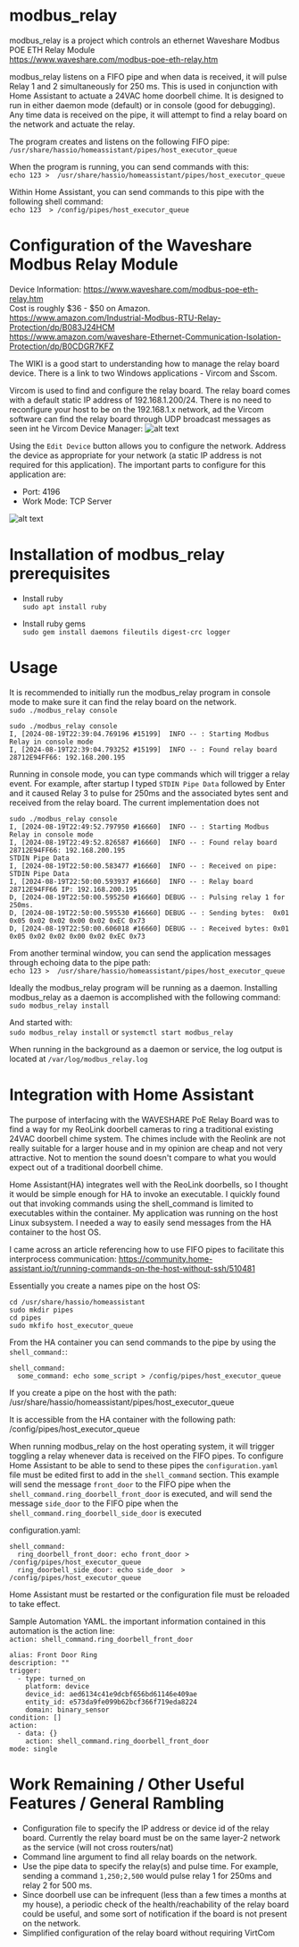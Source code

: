 # modbus_relay
modbus_relay is a project which controls an ethernet Waveshare Modbus POE ETH Relay Module  
https://www.waveshare.com/modbus-poe-eth-relay.htm


modbus_relay listens on a FIFO pipe and when data is received, it will pulse Relay 1 and 2 simultaneously for 250 ms. This is used in conjunction with Home Assistant to actuate a 24VAC home doorbell chime.  It is designed to run in either daemon mode (default) or in console (good for debugging). Any time data is received on the pipe, it will attempt to find a relay board on the network and actuate the relay. 

The program creates and listens on the following FIFO pipe:  
`/usr/share/hassio/homeassistant/pipes/host_executor_queue`

When the program is running, you can send commands with this:  
`echo 123 >  /usr/share/hassio/homeassistant/pipes/host_executor_queue`

Within Home Assistant, you can send commands to this pipe with the following shell command:  
`echo 123  > /config/pipes/host_executor_queue`

# Configuration of the Waveshare Modbus Relay Module
Device Information: https://www.waveshare.com/modbus-poe-eth-relay.htm  
Cost is roughly $36 - $50 on Amazon.  
https://www.amazon.com/Industrial-Modbus-RTU-Relay-Protection/dp/B083J24HCM  
https://www.amazon.com/waveshare-Ethernet-Communication-Isolation-Protection/dp/B0CDGR7KFZ  


The WIKI is a good start to understanding how to manage the relay board device. There is a link to two Windows applications - Vircom and Sscom.

Vircom is used to find and configure the relay board. The relay board comes with a default static IP address of 192.168.1.200/24. There is no need to reconfigure your host to be on the 192.168.1.x network, ad the Vircom software can find the relay board through UDP broadcast messages as seen int he Vircom Device Manager:
![alt text](vircom_device_manager.jpg)


Using the `Edit Device` button allows you to configure the network. Address the device as appropriate for your network (a static IP address is not required for this application). The important parts to configure for this application are:
- Port: 4196  
- Work Mode: TCP Server  

![alt text](vircom_device_setings.jpg)

# Installation of modbus_relay prerequisites
- Install ruby  
`sudo apt install ruby`

- Install ruby gems  
`sudo gem install daemons fileutils digest-crc logger` 

# Usage

It is recommended to initially run the modbus_relay program in console mode to make sure it can find the relay board on the network.  
`sudo ./modbus_relay console`

```
sudo ./modbus_relay console
I, [2024-08-19T22:39:04.769196 #15199]  INFO -- : Starting Modbus Relay in console mode
I, [2024-08-19T22:39:04.793252 #15199]  INFO -- : Found relay board 28712E94FF66: 192.168.200.195
```

Running in console mode, you can type commands which will trigger a relay event. For example, after startup I typed `STDIN Pipe Data` followed by Enter and it caused Relay 3 to pulse for 250ms and the associated bytes sent and received from the relay board. The current implementation does not 

```
sudo ./modbus_relay console
I, [2024-08-19T22:49:52.797950 #16660]  INFO -- : Starting Modbus Relay in console mode
I, [2024-08-19T22:49:52.826587 #16660]  INFO -- : Found relay board 28712E94FF66: 192.168.200.195
STDIN Pipe Data
I, [2024-08-19T22:50:00.583477 #16660]  INFO -- : Received on pipe: STDIN Pipe Data
I, [2024-08-19T22:50:00.593937 #16660]  INFO -- : Relay board 28712E94FF66 IP: 192.168.200.195
D, [2024-08-19T22:50:00.595250 #16660] DEBUG -- : Pulsing relay 1 for 250ms.
D, [2024-08-19T22:50:00.595530 #16660] DEBUG -- : Sending bytes:  0x01 0x05 0x02 0x02 0x00 0x02 0xEC 0x73
D, [2024-08-19T22:50:00.606018 #16660] DEBUG -- : Received bytes: 0x01 0x05 0x02 0x02 0x00 0x02 0xEC 0x73
```

From another terminal window, you can send the application messages through echoing data to the pipe path:  
`echo 123 >  /usr/share/hassio/homeassistant/pipes/host_executor_queue`

Ideally the modbus_relay program will be running as a daemon. Installing modbus_relay as a daemon is accomplished with the following command:  
`sudo modbus_relay install`

And started with:  
`sudo modbus_relay install`  or `systemctl start modbus_relay`  

When running in the background as a daemon or service, the log output is located at `/var/log/modbus_relay.log`

# Integration with Home Assistant
The purpose of interfacing with the WAVESHARE PoE Relay Board was to find a way for my ReoLink doorbell cameras to ring a traditional existing 24VAC doorbell chime system. The chimes include with the Reolink are not really suitable for a larger house and in my opinion are cheap and not very attractive. Not to mention the sound doesn't compare to what you would expect out of a traditional doorbell chime.  

Home Assistant(HA) integrates well with the ReoLink doorbells, so I thought it would be simple enough for HA to invoke an executable. I quickly found out that invoking commands using the shell_command is limited to executables within the container. My application was running on the host Linux subsystem. I needed a way to easily send messages from the HA container to the host OS.

I came across an article referencing how to use FIFO pipes to facilitate this interprocess communication:
    https://community.home-assistant.io/t/running-commands-on-the-host-without-ssh/510481

Essentially you create a names pipe on the host OS:
```
cd /usr/share/hassio/homeassistant
sudo mkdir pipes
cd pipes
sudo mkfifo host_executor_queue
```

From the HA container you can send commands to the pipe by using the `shell_command:`:
```
shell_command:
  some_command: echo some_script > /config/pipes/host_executor_queue
```


If you create a pipe on the host with the path:
	/usr/share/hassio/homeassistant/pipes/host_executor_queue

It is accessible from the HA container with the following path:
	/config/pipes/host_executor_queue


When running modbus_relay on the host operating system, it will trigger toggling a relay whenever data is received on the FIFO pipes. To configure Home Assistant to be able to send to these pipes the `configuration.yaml` file must be edited first to add in the `shell_command` section. This example will send the message `front_door` to the FIFO pipe when the `shell_command.ring_doorbell_front_door` is executed, and will send the message `side_door` to the FIFO pipe when the `shell_command.ring_doorbell_side_door` is executed

configuration.yaml:  
```
shell_command:
  ring_doorbell_front_door: echo front_door > /config/pipes/host_executor_queue
  ring_doorbell_side_door: echo side_door  > /config/pipes/host_executor_queue
```
Home Assistant must be restarted or the configuration file must be reloaded to take effect. 

Sample Automation YAML. the important information contained in this automation is the action line:  
 `action: shell_command.ring_doorbell_front_door`
```
alias: Front Door Ring
description: ""
trigger:
  - type: turned_on
	platform: device
	device_id: aed6134c41e9dcbf656bd61146e409ae
	entity_id: e573da9fe099b62bcf366f719eda8224
	domain: binary_sensor
condition: []
action:
  - data: {}
	action: shell_command.ring_doorbell_front_door
mode: single
```

# Work Remaining / Other Useful Features / General Rambling
- Configuration file to specify the IP address or device id of the relay board. Currently the relay board must be on the same layer-2 network as the service (will not cross routers/nat)
- Command line argument to find all relay boards on the network. 
- Use the pipe data to specify the relay(s) and pulse time. For example, sending a command `1,250;2,500` would pulse relay 1 for 250ms and relay 2 for 500 ms. 
- Since doorbell use can be infrequent (less than a few times a months at my house), a periodic check of the health/reachability of the relay board could be useful, and some sort of notification if the board is not present on the network. 
- Simplified configuration of the relay board without requiring VirtCom